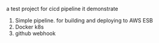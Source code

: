 a test project for cicd pipeline
it demonstrate
1. Simple pipeline. for building and deploying to AWS ESB
2. Docker k8s
3. github webhook